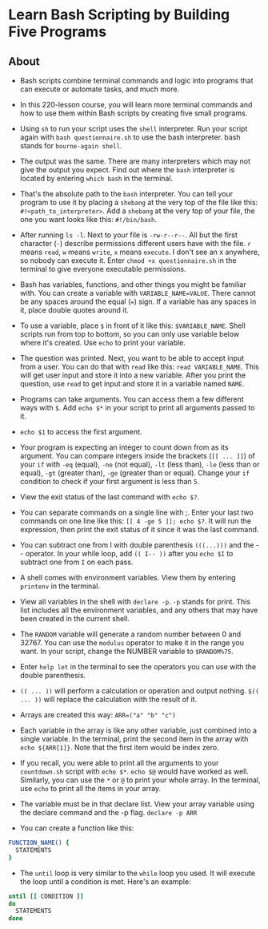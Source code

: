 # Learn Bash Scripting by Building Five Programs

## About

- Bash scripts combine terminal commands and logic into programs that can execute or automate tasks, and much more.
- In this 220-lesson course, you will learn more terminal commands and how to use them within Bash scripts by creating five small programs.

- Using `sh` to run your script uses the `shell` interpreter. Run your script again with `bash questionnaire.sh` to use the bash interpreter. bash stands for `bourne-again shell`.
- The output was the same. There are many interpreters which may not give the output you expect. Find out where the `bash` interpreter is located by entering `which bash` in the terminal.
- That's the absolute path to the `bash` interpreter. You can tell your program to use it by placing a `shebang` at the very top of the file like this: `#!<path_to_interpreter>`. Add a `shebang` at the very top of your file, the one you want looks like this: `#!/bin/bash`.
- After running `ls -l`. Next to your file is `-rw-r--r--`. All but the first character (`-`) describe permissions different users have with the file. `r` means `read`, `w` means `write`, `x` means `execute`. I don't see an x anywhere, so nobody can execute it. Enter `chmod +x questionnaire.sh` in the terminal to give everyone executable permissions.
- Bash has variables, functions, and other things you might be familiar with. You can create a variable with `VARIABLE_NAME=VALUE`. There cannot be any spaces around the equal (`=`) sign. If a variable has any spaces in it, place double quotes around it.
- To use a variable, place `$` in front of it like this: `$VARIABLE_NAME`. Shell scripts run from top to bottom, so you can only use variable below where it's created. Use `echo` to print your variable.
- The question was printed. Next, you want to be able to accept input from a user. You can do that with `read` like this: `read VARIABLE_NAME`. This will get user input and store it into a new variable. After you print the question, use `read` to get input and store it in a variable named `NAME`.
- Programs can take arguments. You can access them a few different ways with `$`. Add `echo $*` in your script to print all arguments passed to it.
- `echo $1` to access the first argument.
- Your program is expecting an integer to count down from as its argument. You can compare integers inside the brackets (`[[ ... ]]`) of your `if` with `-eq` (equal), `-ne` (not equal), `-lt` (less than), `-le` (less than or equal), `-gt` (greater than), `-ge` (greater than or equal). Change your `if` condition to check if your first argument is less than `5`.
- View the exit status of the last command with `echo $?`.
- You can separate commands on a single line with ;. Enter your last two commands on one line like this: `[[ 4 -ge 5 ]]; echo $?`. It will run the expression, then print the exit status of it since it was the last command.
- You can subtract one from I with double parenthesis `(((...)))` and the -- operator. In your while loop, add `(( I-- ))` after you `echo $I` to subtract one from `I` on each pass.
- A shell comes with environment variables. View them by entering `printenv` in the terminal.
- View all variables in the shell with `declare -p`. `-p` stands for print. This list includes all the environment variables, and any others that may have been created in the current shell.
- The `RANDOM` variable will generate a random number between 0 and 32767. You can use the `modulus` operator to make it in the range you want. In your script, change the NUMBER variable to `$RANDOM%75`.
- Enter `help let` in the terminal to see the operators you can use with the double parenthesis.
- `(( ... ))` will perform a calculation or operation and output nothing. `$(( ... ))` will replace the calculation with the result of it.
- Arrays are created this way: `ARR=("a" "b" "c")`
- Each variable in the array is like any other variable, just combined into a single variable. In the terminal, print the second item in the array with `echo ${ARR[1]}`. Note that the first item would be index zero.
- If you recall, you were able to print all the arguments to your `countdown.sh` script with `echo $*`. `echo $@` would have worked as well. Similarly, you can use the `*` or `@` to print your whole array. In the terminal, use `echo` to print all the items in your array.
- The variable must be in that declare list. View your array variable using the declare command and the -p flag. `declare -p ARR`
- You can create a function like this:

```sh
FUNCTION_NAME() {
  STATEMENTS
}
```

- The `until` loop is very similar to the `while` loop you used. It will execute the loop until a condition is met. Here's an example:

```sh
until [[ CONDITION ]]
do
  STATEMENTS
done
```
